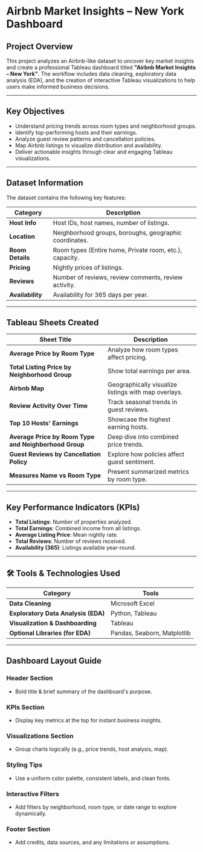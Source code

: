 #  Airbnb Market Insights – New York Dashboard

##  Project Overview
This project analyzes an Airbnb-like dataset to uncover key market insights and create a professional Tableau dashboard titled **"Airbnb Market Insights – New York"**. The workflow includes data cleaning, exploratory data analysis (EDA), and the creation of interactive Tableau visualizations to help users make informed business decisions.

---

##  Key Objectives
- Understand pricing trends across room types and neighborhood groups.
- Identify top-performing hosts and their earnings.
- Analyze guest review patterns and cancellation policies.
- Map Airbnb listings to visualize distribution and availability.
- Deliver actionable insights through clear and engaging Tableau visualizations.

---

##  Dataset Information
The dataset contains the following key features:

| Category         | Description                                                   |
|------------------|---------------------------------------------------------------|
| **Host Info**    | Host IDs, host names, number of listings.                     |
| **Location**     | Neighborhood groups, boroughs, geographic coordinates.        |
| **Room Details** | Room types (Entire home, Private room, etc.), capacity.       |
| **Pricing**      | Nightly prices of listings.                                   |
| **Reviews**      | Number of reviews, review comments, review activity.          |
| **Availability** | Availability for 365 days per year.                           |

---

##  Tableau Sheets Created

| Sheet Title                                           | Description                                          |
|-------------------------------------------------------|------------------------------------------------------|
| **Average Price by Room Type**                        | Analyze how room types affect pricing.               |
| **Total Listing Price by Neighborhood Group**         | Show total earnings per area.                        |
| **Airbnb Map**                                        | Geographically visualize listings with map overlays. |
| **Review Activity Over Time**                         | Track seasonal trends in guest reviews.              |
| **Top 10 Hosts' Earnings**                            | Showcase the highest earning hosts.                  |
| **Average Price by Room Type and Neighborhood Group** | Deep dive into combined price trends.                |
| **Guest Reviews by Cancellation Policy**              | Explore how policies affect guest sentiment.         |
| **Measures Name vs Room Type**                        | Present summarized metrics by room type.             |

---

##  Key Performance Indicators (KPIs)

- **Total Listings**: Number of properties analyzed.
- **Total Earnings**: Combined income from all listings.
- **Average Listing Price**: Mean nightly rate.
- **Total Reviews**: Number of reviews received.
- **Availability (365)**: Listings available year-round.

---

## 🛠 Tools & Technologies Used

| Category                            | Tools                       |
|-------------------------------------|-----------------------------|
| **Data Cleaning**                   | Microsoft Excel             |
| **Exploratory Data Analysis (EDA)** | Python, Tableau             |
| **Visualization & Dashboarding**    | Tableau                     |
| **Optional Libraries (for EDA)**    | Pandas, Seaborn, Matplotlib |


---

##  Dashboard Layout Guide

### Header Section
- Bold title & brief summary of the dashboard's purpose.

### KPIs Section
- Display key metrics at the top for instant business insights.

### Visualizations Section
- Group charts logically (e.g., price trends, host analysis, map).

### Styling Tips
- Use a uniform color palette, consistent labels, and clean fonts.

### Interactive Filters
- Add filters by neighborhood, room type, or date range to explore dynamically.

### Footer Section
- Add credits, data sources, and any limitations or assumptions.


